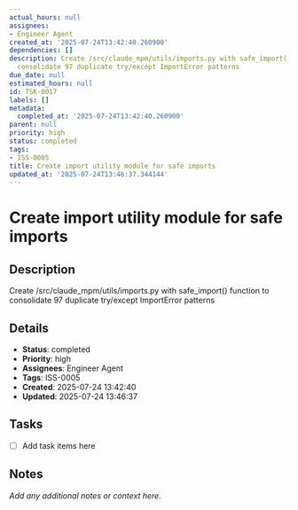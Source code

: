 ```yaml
---
actual_hours: null
assignees:
- Engineer Agent
created_at: '2025-07-24T13:42:40.260900'
dependencies: []
description: Create /src/claude_mpm/utils/imports.py with safe_import() function to
  consolidate 97 duplicate try/except ImportError patterns
due_date: null
estimated_hours: null
id: TSK-0017
labels: []
metadata:
  completed_at: '2025-07-24T13:42:40.260900'
parent: null
priority: high
status: completed
tags:
- ISS-0005
title: Create import utility module for safe imports
updated_at: '2025-07-24T13:46:37.344144'
---
```


# Create import utility module for safe imports

## Description
Create /src/claude_mpm/utils/imports.py with safe_import() function to consolidate 97 duplicate try/except ImportError patterns

## Details
- **Status**: completed
- **Priority**: high
- **Assignees**: Engineer Agent
- **Tags**: ISS-0005
- **Created**: 2025-07-24 13:42:40
- **Updated**: 2025-07-24 13:46:37

## Tasks
- [ ] Add task items here

## Notes
_Add any additional notes or context here._
